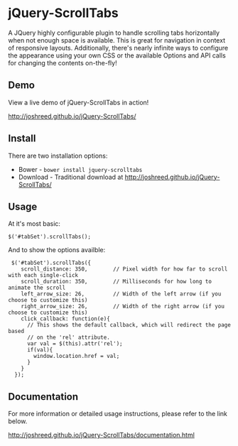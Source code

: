 jQuery-ScrollTabs
=================

A JQuery highly configurable plugin to handle scrolling tabs horizontally when not enough space is available. This is great for navigation in context of responsive layouts. Additionally, there's nearly infinite ways to configure the appearance using your own CSS or the available Options and API calls for changing the contents on-the-fly!

Demo
----

View a live demo of jQuery-ScrollTabs in action!

http://joshreed.github.io/jQuery-ScrollTabs/

Install
-------

There are two installation options:
* Bower - `bower install jquery-scrolltabs`
* Download - Traditional download at http://joshreed.github.io/jQuery-ScrollTabs/

Usage
-----

At it's most basic:

```
$('#tabSet').scrollTabs();
```

And to show the options availble:

```
 $('#tabSet').scrollTabs({
    scroll_distance: 350,        // Pixel width for how far to scroll with each single-click
    scroll_duration: 350,        // Milliseconds for how long to animate the scroll
    left_arrow_size: 26,         // Width of the left arrow (if you choose to customize this)
    right_arrow_size: 26,        // Width of the right arrow (if you choose to customize this)
    click_callback: function(e){ 
      // This shows the default callback, which will redirect the page based
      // on the 'rel' attribute.
      var val = $(this).attr('rel');
      if(val){
        window.location.href = val;
      }
    }
  });
```

Documentation
-------------

For more information or detailed usage instructions, please refer to the link below.

http://joshreed.github.io/jQuery-ScrollTabs/documentation.html
